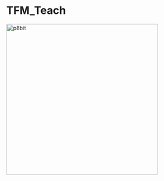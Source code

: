 # TFM_Teach

<img width="400" alt="p8bit" src="https://github.com/pedrogogo/TFM_Teach/assets/17619346/7f798bc8-2593-40cd-b8aa-84f41af4d1a4">
